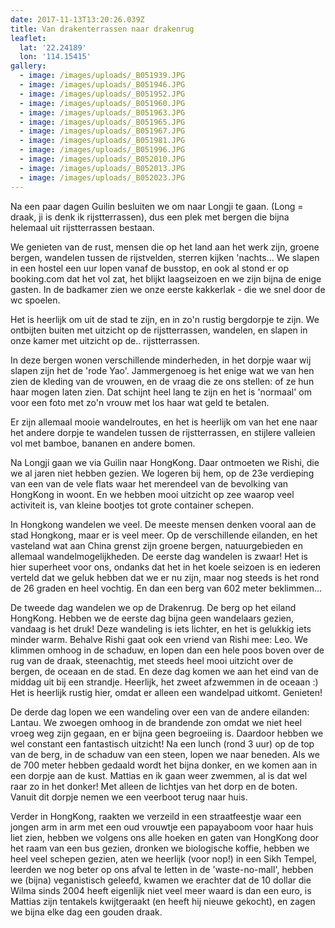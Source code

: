 ```yaml
---
date: 2017-11-13T13:20:26.039Z
title: Van drakenterrassen naar drakenrug
leaflet:
  lat: '22.24189'
  lon: '114.15415'
gallery:
  - image: /images/uploads/_B051939.JPG
  - image: /images/uploads/_B051946.JPG
  - image: /images/uploads/_B051952.JPG
  - image: /images/uploads/_B051960.JPG
  - image: /images/uploads/_B051963.JPG
  - image: /images/uploads/_B051965.JPG
  - image: /images/uploads/_B051967.JPG
  - image: /images/uploads/_B051981.JPG
  - image: /images/uploads/_B051996.JPG
  - image: /images/uploads/_B052010.JPG
  - image: /images/uploads/_B052013.JPG
  - image: /images/uploads/_B052023.JPG
---
```

Na een paar dagen Guilin besluiten we om naar Longji te gaan. (Long = draak, ji is denk ik rijstterrassen), dus een plek met bergen die bijna helemaal uit rijstterrassen bestaan.

We genieten van de rust, mensen die op het land aan het werk zijn, groene bergen, wandelen tussen de rijstvelden, sterren kijken 'nachts... We slapen in een hostel een uur lopen vanaf de busstop, en ook al stond er op booking.com dat het vol zat, het blijkt laagseizoen en we zijn bijna de enige gasten. In de badkamer zien we onze eerste kakkerlak - die we snel door de wc spoelen. 

Het is heerlijk om uit de stad te zijn, en in zo'n rustig bergdorpje te zijn. We ontbijten buiten met uitzicht op de rijstterrassen, wandelen, en slapen in onze kamer met uitzicht op de.. rijstterrassen. 

In deze bergen wonen verschillende minderheden, in het dorpje waar wij slapen zijn het de 'rode Yao'. Jammergenoeg is het enige wat we van hen zien de kleding van de vrouwen, en de vraag die ze ons stellen: of ze hun haar mogen laten zien. Dat schijnt heel lang te zijn en het is 'normaal' om voor een foto met zo'n vrouw met los haar wat geld te betalen. 

Er zijn allemaal mooie wandelroutes, en het is heerlijk om van het ene naar het andere dorpje te wandelen tussen de rijstterrassen, en stijlere valleien vol met bamboe, bananen en andere bomen. 



Na Longji gaan we via Guilin naar HongKong. Daar ontmoeten we Rishi, die we al jaren niet hebben gezien. We logeren bij hem, op de 23e verdieping van een van de vele flats waar het merendeel van de bevolking van HongKong in woont. En we hebben mooi uitzicht op zee waarop  veel activiteit is, van kleine bootjes tot grote container schepen.

In Hongkong wandelen we veel. De meeste mensen denken vooral aan de stad Hongkong, maar er is veel meer. Op de verschillende eilanden, en het vasteland wat aan China grenst zijn groene bergen, natuurgebieden en allemaal wandelmogelijkheden. De eerste dag wandelen is zwaar! Het is hier superheet voor ons, ondanks dat het in het koele seizoen is en iederen verteld dat we geluk hebben dat we er nu zijn, maar nog steeds is het rond de 26 graden en heel vochtig. En dan een berg van 602 meter beklimmen... 

De tweede dag wandelen we op de Drakenrug. De berg op het eiland HongKong. Hebben we de eerste dag bijna geen wandelaars gezien, vandaag is het druk! Deze wandeling is iets lichter, en het is gelukkig iets minder warm. Behalve Rishi gaat ook een vriend van Rishi mee: Leo. We klimmen omhoog in de schaduw, en lopen dan een hele poos boven over de rug van de draak, steenachtig, met steeds heel mooi uitzicht over de bergen, de oceaan en de stad. En deze dag komen we aan het eind van de middag uit bij een strandje. Heerlijk, het zweet afzwemmen in de oceaan :) Het is heerlijk rustig hier, omdat er alleen een wandelpad uitkomt. Genieten!

De derde dag lopen we een wandeling over een van de andere eilanden: Lantau. We zwoegen omhoog in de brandende zon omdat we niet heel vroeg weg zijn gegaan, en er bijna geen begroeiing is. Daardoor hebben we wel constant een fantastisch uitzicht! Na een lunch (rond 3 uur) op de top van de berg, in de schaduw van een steen, lopen we naar beneden. Als we de 700 meter hebben gedaald wordt het bijna donker, en we komen aan in een dorpje aan de kust. Mattias en ik gaan weer zwemmen, al is dat wel raar zo in het donker! Met alleen de lichtjes van het dorp en de boten. Vanuit dit dorpje nemen we een veerboot terug naar huis. 



Verder in HongKong, raakten we verzeild in een straatfeestje waar een jongen arm in arm met een oud vrouwtje een papayaboom voor haar huis liet zien, hebben we volgens ons alle hoeken en gaten van HongKong door het raam van een bus gezien, dronken we biologische koffie, hebben we heel veel schepen gezien, aten we heerlijk (voor nop!) in een Sikh Tempel, leerden we nog beter op ons afval te letten in de 'waste-no-mall', hebben we (bijna) veganistisch geleefd, kwamen we erachter dat de 10 dollar die Wilma sinds 2004 heeft eigenlijk niet veel meer waard is dan een euro, is Mattias zijn tentakels kwijtgeraakt (en heeft hij nieuwe gekocht), en zagen we bijna elke dag een gouden draak.
